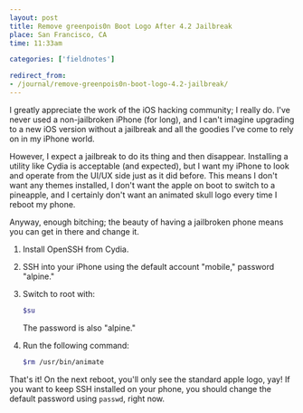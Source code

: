 ```yaml
---
layout: post
title: Remove greenpois0n Boot Logo After 4.2 Jailbreak
place: San Francisco, CA
time: 11:33am

categories: ['fieldnotes']

redirect_from:
- /journal/remove-greenpois0n-boot-logo-4.2-jailbreak/
---
```


I greatly appreciate the work of the iOS hacking community; I really do. I've never used a non-jailbroken iPhone (for long), and I can't imagine upgrading to a new iOS version without a jailbreak and all the goodies I've come to rely on in my iPhone world.

However, I expect a jailbreak to do its thing and then disappear. Installing a utility like Cydia is acceptable (and expected), but I want my iPhone to look and operate from the UI/UX side just as it did before. This means I don't want any themes installed, I don't want the apple on boot to switch to a pineapple, and I certainly don't want an animated skull logo every time I reboot my phone.

Anyway, enough bitching; the beauty of having a jailbroken phone means you can get in there and change it.

1. Install OpenSSH from Cydia.
2. SSH into your iPhone using the default account "mobile," password "alpine."
3. Switch to root with:

    ```sh
    $su
    ```

    The password is also "alpine."
4. Run the following command:

    ```sh
    $rm /usr/bin/animate
    ```

That's it! On the next reboot, you'll only see the standard apple logo, yay! If you want to keep SSH installed on your phone, you should change the default password using `passwd`, right now.
